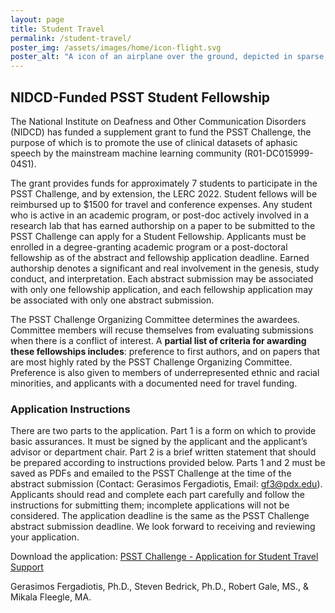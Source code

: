 ```yaml
---
layout: page
title: Student Travel
permalink: /student-travel/
poster_img: /assets/images/home/icon-flight.svg
poster_alt: "A icon of an airplane over the ground, depicted in sparse, thick, white lines. Behind the icon is a stylized spectrogram in a wide spectrum of blues and purples." 
---
```


## NIDCD-Funded PSST Student Fellowship

The National Institute on Deafness and Other Communication Disorders (NIDCD) has funded a supplement grant to fund the PSST Challenge, the purpose of which is to promote the use of clinical datasets of aphasic speech by the mainstream machine learning community (R01-DC015999-04S1).

The grant provides funds for approximately 7 students to participate in the PSST Challenge, and by extension, the LERC 2022. Student fellows will be reimbursed up to $1500 for travel and conference expenses. Any student who is active in an academic program, or post-doc actively involved in a research lab that has earned authorship on a paper to be submitted to the PSST Challenge can apply for a Student Fellowship. Applicants must be enrolled in a degree-granting academic program or a post-doctoral fellowship as of the abstract and fellowship application deadline. Earned authorship denotes a significant and real involvement in the genesis, study conduct, and interpretation. Each abstract submission may be associated with only one fellowship application, and each fellowship application may be associated with only one abstract submission. 

The PSST Challenge Organizing Committee determines the awardees. Committee members will recuse themselves from evaluating submissions when there is a conflict of interest. A **partial list of criteria for awarding these fellowships includes**: preference to first authors, and on papers that are most highly rated by the PSST Challenge Organizing Committee. Preference is also given to members of underrepresented ethnic and racial minorities, and applicants with a documented need for travel funding.


### Application Instructions

There are two parts to the application. Part 1 is a form on which to provide basic assurances. It must be signed by the applicant and the applicant’s advisor or department chair. Part 2 is a brief written statement that should be prepared according to instructions provided below. Parts 1 and 2 must be saved as PDFs and emailed to the PSST Challenge at the time of the abstract submission (Contact: Gerasimos Fergadiotis, Email: [gf3@pdx.edu](mailto:gf3@pdx.edu)). Applicants should read and complete each part carefully and follow the instructions for submitting them; incomplete applications will not be considered. The application deadline is the same as the PSST Challenge abstract submission deadline. We look forward to receiving and reviewing your application.

Download the application: [PSST Challenge - Application for Student Travel Support](/assets/pdf/psst-challenge_application-for-student-travel-support.pdf)

Gerasimos Fergadiotis, Ph.D., Steven Bedrick, Ph.D., Robert Gale, MS., & Mikala Fleegle, MA. 



